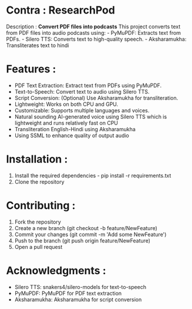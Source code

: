 # Contra : ResearchPod 
Description : **Convert PDF files into podcasts**  This project converts text from PDF files into audio podcasts using: - PyMuPDF: Extracts text from PDFs. - Silero TTS: Converts text to high-quality speech. - Aksharamukha: Transliterates text to hindi 
# Features : 
- PDF Text Extraction: Extract text from PDFs using PyMuPDF.
- Text-to-Speech: Convert text to audio using Silero TTS.
- Script Conversion: (Optional) Use Aksharamukha for transliteration.
- Lightweight: Works on both CPU and GPU.
- Customizable: Supports multiple languages and voices.
- Natural sounding AI-generated voice using Silero TTS which is lightweight and runs relatively fast on CPU
- Transliteration English-Hindi using Aksharamukha 
- Using SSML to enhance quality of output audio
# Installation : 
1. Install the required dependencies - 
pip install -r requirements.txt
2. Clone the repository
# Contributing : 
1. Fork the repository 
2. Create a new branch (git checkout -b feature/NewFeature)
3. Commit your changes (git commit -m 'Add some NewFeature')
4. Push to the branch (git push origin feature/NewFeature)
5. Open a pull request 
# Acknowledgments : 
- Silero TTS: snakers4/silero-models for text-to-speech 
- PyMuPDF: PyMuPDF for PDF text extraction 
- Aksharamukha: Aksharamukha for script conversion 
